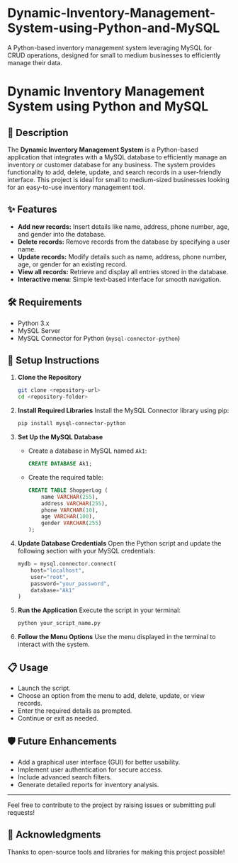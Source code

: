 # Dynamic-Inventory-Management-System-using-Python-and-MySQL
A Python-based inventory management system leveraging MySQL for CRUD operations, designed for small to medium businesses to efficiently manage their data.


# Dynamic Inventory Management System using Python and MySQL

## 📖 Description
The **Dynamic Inventory Management System** is a Python-based application that integrates with a MySQL database to efficiently manage an inventory or customer database for any business. The system provides functionality to add, delete, update, and search records in a user-friendly interface. This project is ideal for small to medium-sized businesses looking for an easy-to-use inventory management tool.

## ✨ Features
- **Add new records:** Insert details like name, address, phone number, age, and gender into the database.
- **Delete records:** Remove records from the database by specifying a user name.
- **Update records:** Modify details such as name, address, phone number, age, or gender for an existing record.
- **View all records:** Retrieve and display all entries stored in the database.
- **Interactive menu:** Simple text-based interface for smooth navigation.

## 🛠️ Requirements
- Python 3.x
- MySQL Server
- MySQL Connector for Python (`mysql-connector-python`)

## 🚀 Setup Instructions

1. **Clone the Repository**
   ```bash
   git clone <repository-url>
   cd <repository-folder>
   ```

2. **Install Required Libraries**
   Install the MySQL Connector library using pip:
   ```bash
   pip install mysql-connector-python
   ```

3. **Set Up the MySQL Database**
   - Create a database in MySQL named `Ak1`:
     ```sql
     CREATE DATABASE Ak1;
     ```
   - Create the required table:
     ```sql
     CREATE TABLE ShopperLog (
         name VARCHAR(255),
         address VARCHAR(255),
         phone VARCHAR(10),
         age VARCHAR(100),
         gender VARCHAR(255)
     );
     ```

4. **Update Database Credentials**
   Open the Python script and update the following section with your MySQL credentials:
   ```python
   mydb = mysql.connector.connect(
       host="localhost",
       user="root",
       password="your_password",
       database="Ak1"
   )
   ```

5. **Run the Application**
   Execute the script in your terminal:
   ```bash
   python your_script_name.py
   ```

6. **Follow the Menu Options**
   Use the menu displayed in the terminal to interact with the system.

## 📋 Usage
- Launch the script.
- Choose an option from the menu to add, delete, update, or view records.
- Enter the required details as prompted.
- Continue or exit as needed.

## 🛡️ Future Enhancements
- Add a graphical user interface (GUI) for better usability.
- Implement user authentication for secure access.
- Include advanced search filters.
- Generate detailed reports for inventory analysis.

---

Feel free to contribute to the project by raising issues or submitting pull requests!

## 🙌 Acknowledgments
Thanks to open-source tools and libraries for making this project possible!

